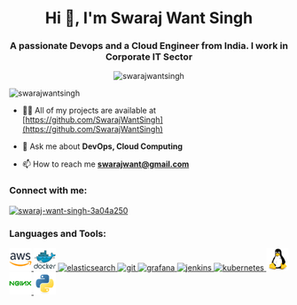 <h1 align="center">Hi 👋, I'm Swaraj Want Singh</h1>
<h3 align="center">A passionate Devops and a Cloud Engineer from India. I work in Corporate IT Sector</h3>

<p align="center"> <img src="https://komarev.com/ghpvc/?username=swarajwantsingh&label=Profile%20views&color=0e75b6&style=flat" alt="swarajwantsingh" /> </p>

<p align="left"> <img src="https://komarev.com/ghpvc/?username=swarajwantsingh&label=Profile%20views&color=0e75b6&style=flat" alt="swarajwantsingh" /> </p>

- 👨‍💻 All of my projects are available at [https://github.com/SwarajWantSingh](https://github.com/SwarajWantSingh)

- 💬 Ask me about **DevOps, Cloud Computing**

- 📫 How to reach me **swarajwant@gmail.com**

<h3 align="left">Connect with me:</h3>
<p align="left">
<a href="https://linkedin.com/in/swaraj-want-singh-3a04a250" target="blank"><img align="center" src="https://raw.githubusercontent.com/rahuldkjain/github-profile-readme-generator/master/src/images/icons/Social/linked-in-alt.svg" alt="swaraj-want-singh-3a04a250" height="30" width="40" /></a>
</p>

<h3 align="left">Languages and Tools:</h3>
<p align="left"> <a href="https://aws.amazon.com" target="_blank" rel="noreferrer"> <img src="https://raw.githubusercontent.com/devicons/devicon/master/icons/amazonwebservices/amazonwebservices-original-wordmark.svg" alt="aws" width="40" height="40"/> </a> <a href="https://www.docker.com/" target="_blank" rel="noreferrer"> <img src="https://raw.githubusercontent.com/devicons/devicon/master/icons/docker/docker-original-wordmark.svg" alt="docker" width="40" height="40"/> </a> <a href="https://www.elastic.co" target="_blank" rel="noreferrer"> <img src="https://www.vectorlogo.zone/logos/elastic/elastic-icon.svg" alt="elasticsearch" width="40" height="40"/> </a> <a href="https://git-scm.com/" target="_blank" rel="noreferrer"> <img src="https://www.vectorlogo.zone/logos/git-scm/git-scm-icon.svg" alt="git" width="40" height="40"/> </a> <a href="https://grafana.com" target="_blank" rel="noreferrer"> <img src="https://www.vectorlogo.zone/logos/grafana/grafana-icon.svg" alt="grafana" width="40" height="40"/> </a> <a href="https://www.jenkins.io" target="_blank" rel="noreferrer"> <img src="https://www.vectorlogo.zone/logos/jenkins/jenkins-icon.svg" alt="jenkins" width="40" height="40"/> </a> <a href="https://kubernetes.io" target="_blank" rel="noreferrer"> <img src="https://www.vectorlogo.zone/logos/kubernetes/kubernetes-icon.svg" alt="kubernetes" width="40" height="40"/> </a> <a href="https://www.linux.org/" target="_blank" rel="noreferrer"> <img src="https://raw.githubusercontent.com/devicons/devicon/master/icons/linux/linux-original.svg" alt="linux" width="40" height="40"/> </a> <a href="https://www.nginx.com" target="_blank" rel="noreferrer"> <img src="https://raw.githubusercontent.com/devicons/devicon/master/icons/nginx/nginx-original.svg" alt="nginx" width="40" height="40"/> </a> <a href="https://www.python.org" target="_blank" rel="noreferrer"> <img src="https://raw.githubusercontent.com/devicons/devicon/master/icons/python/python-original.svg" alt="python" width="40" height="40"/> </a> </p>
